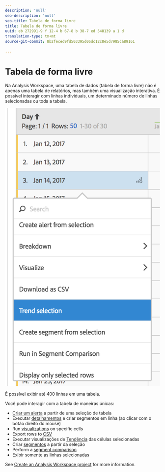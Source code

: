 ```yaml
---
description: 'null'
seo-description: 'null'
seo-title: Tabela de forma livre
title: Tabela de forma livre
uuid: eb 272991-9 f 12-4 b 67-8 b 38-7 ed 548139 a 1 d
translation-type: tm+mt
source-git-commit: 8b2feced9fd503395d06dc12c8e5d7985ca89161

---
```



# Tabela de forma livre

Na Analysis Workspace, uma tabela de dados (tabela de forma livre) não é apenas uma tabela de relatórios, mas também uma visualização interativa. É possível interagir com linhas individuais, um determinado número de linhas selecionadas ou toda a tabela.

![](assets/data-table.png)

É possível exibir até 400 linhas em uma tabela.

Você pode interagir com a tabela de maneiras únicas:

* [Criar um alerta](/help/components/c-alerts/alert-builder.md) a partir de uma seleção de tabela
* Executar [detalhamentos](../../../analyze/analysis-workspace/components/dimensions/t-breakdown-fa.md#task_B594DA2476E84DFDA8279E831F0BD9C4) e criar segmentos em linha (ao clicar com o botão direito do mouse)
* Run [visualizations](../../../analyze/analysis-workspace/visualizations/freeform-analysis-visualizations.md#concept_09242627629147A88A68F1506954C276) on specific cells
* Export rows to [CSV](../../../analyze/analysis-workspace/curate-share/download-send.md#concept_BB548979F47F45739679B830428C3025)
* Executar visualizações de [Tendência](../../../analyze/analysis-workspace/analysis-workspace-features.md#section_34930C967C104C2B9092BA8DCF2BF81A) das células selecionadas
* Criar  [segmentos](../../../analyze/analysis-workspace/components/t-freeform-project-segment.md#task_11C6A2C7717B48049E5750B9D20FEC80) a partir da seleção
* Perform a [segment comparison](../../../analyze/analysis-workspace/c-panels/c-segment-comparison/segment-comparison.md#concept_74FAC1C6D0204F9190A110B0D9005793)
* Exibir somente as linhas selecionadas

See [Create an Analysis Workspace project](../../../analyze/analysis-workspace/build-workspace-project/t-freeform-project.md#task_C2C698ACC7954062A28E4784911E6CF2) for more information.
